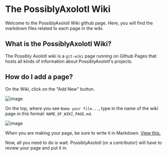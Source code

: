 # The PossiblyAxolotl Wiki

Welcome to the PossiblyAxolotl Wiki github page.
Here, you will find the markdown files related to each page in the wiki.

## What is the PossiblyAxolotl Wiki?

The Possibly Axolotl wiki is a `git-wiki` page running on Github Pages that hosts all kinds of information about PossiblyAxolotl's projects.

## How do I add a page?
On the Wiki, click on the "Add New" button. 

![image](https://github.com/PossiblyAxolotl/PossiblyAxolotl-Wiki/assets/108029829/b51d405a-c3c7-4c3b-88c7-95dc30cfd497)

On the top, where you see `Name your file...`, type in the name of the wiki page in this format: `NAME_OF_WIKI_PAGE.md`.

![image](https://github.com/PossiblyAxolotl/PossiblyAxolotl-Wiki/assets/108029829/787c5d0c-b460-4702-b9f9-348941f3debe)

When you are making your page, be sure to write it in Markdown. [View this.](https://wiki.possiblyaxolotl.com/formatting_instructions)

Now, all you need to do is wait. PossiblyAxolotl (or a contributor) will have to review your page and put it in.
